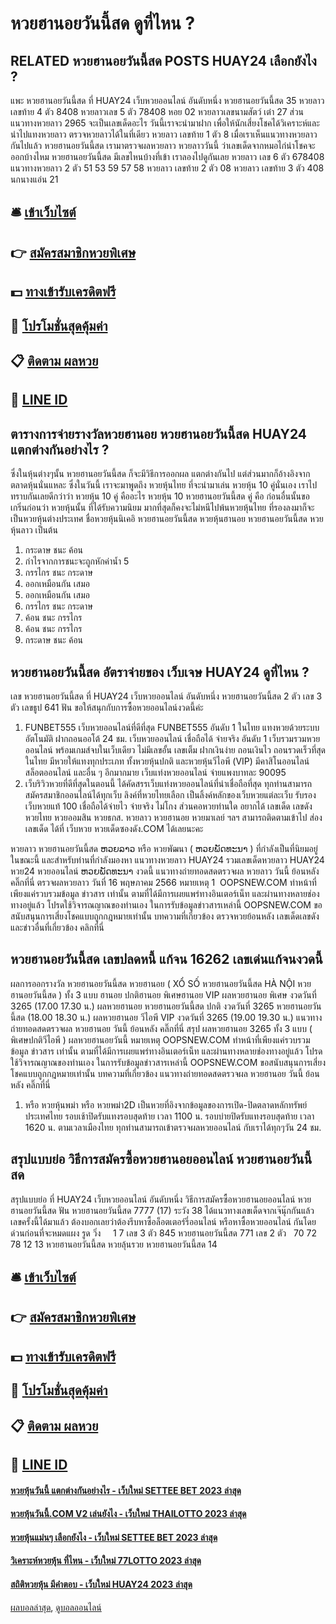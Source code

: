 # หวยฮานอยวันนี้สด ดูที่ไหน ?
## RELATED หวยฮานอยวันนี้สด POSTS HUAY24 เลือกยังไง ?
แพะ หวยฮานอยวันนี้สด ที่ HUAY24 เว็บหวยออนไลน์ อันดับหนึ่ง หวยฮานอยวันนี้สด 35
หวยลาวเลขท้าย 4 ตัว 8408
หวยลาวเลข 5 ตัว 78408
หอย 02
หวยลาวเลขนามสัตว์
เต๋า 27
ส่วนแนวทางหวยลาว 2965 จะเป็นเลขเด็ดอะไร วันนี้เราจะนำมาฝาก เพื่อให้นักเสี่ยงโชคได้วิเคราะห์และนำไปแทงหวยลาว ตรวจหวยลาวได้ในที่เดียว
หวยลาว เลขท้าย 1 ตัว 8
เมื่อเราเห็นแนวทางหวยลาวกันไปแล้ว หวยฮานอยวันนี้สด เรามาตรวจผลหวยลาว หวยลาววันนี้ ว่าเลขเด็ดจากหมอไก่นำโชคจะออกบ้างไหม หวยฮานอยวันนี้สด มีเลขไหนบ้างที่เข้า เราลองไปดูกันเลย
หวยลาว เลข 6 ตัว 678408
แนวทางหวยลาว 2 ตัว 51 53 59 57 58
หวยลาว เลขท้าย 2 ตัว 08
หวยลาว เลขท้าย 3 ตัว 408
นกนางแอ่น 21

## 🛎 [เข้าเว็บไซต์](https://bit.ly/3BG5bNw)
## 👉 [สมัครสมาชิกหวยพิเศษ](https://bit.ly/3BG5bNw)
## 💵 [ทางเข้ารับเครดิตฟรี](https://bit.ly/3C3mvgS)
## 👑 [โปรโมชั่นสุดคุ้มค่า](https://bit.ly/3C3mvgS)
## 📋 [ติดตาม ผลหวย](https://bit.ly/3C3mvgS)
## 📱 [LINE ID](https://bit.ly/3C3mvgS)

## ตารางการจ่ายรางวัลหวยฮานอย หวยฮานอยวันนี้สด HUAY24 แตกต่างกันอย่างไร ?
ซึ่งในหุ้นต่างๆนั้น หวยฮานอยวันนี้สด ก็จะมีวิธีการออกผล แตกต่างกันไป แต่ส่วนมากก็อ้างอิงจากตลาดหุ้นนั่นแหละ ซึ่งในวันนี้ เราจะมาพูดถึง หวยหุ้นไทย ที่จะนำมาเล่น หวยหุ้น 10 คู่นั่นเอง เราไปทราบกันเลยดีกว่าว่า หวยหุ้น 10 คู่ คืออะไร
หวยหุ้น 10 หวยฮานอยวันนี้สด คู่ คือ ก่อนอื่นนั้นขอเกริ่นก่อนว่า หวยหุ้นนั้น ที่ได้รับความนิยม มากที่สุดก็คงจะไม่หนีไปพ้นหวยหุ้นไทย ที่รองลงมาก็จะเป็นหวยหุ้นต่างประเทศ ชื่อหวยหุ้นนิเคอิ หวยฮานอยวันนี้สด หวยหุ้นฮานอย หวยฮานอยวันนี้สด หวยหุ้นลาว เป็นต้น
1. กระดาษ ชนะ ค้อน
2. กำไรจากการชนะจะถูกหักค่าน้ำ 5
3. กรรไกร ชนะ กระดาษ
4. ออกเหมือนกัน เสมอ
5. ออกเหมือนกัน เสมอ
6. กรรไกร ชนะ กระดาษ
7. ค้อน ชนะ กรรไกร
8. ค้อน ชนะ กรรไกร
9. กระดาษ ชนะ ค้อน

## หวยฮานอยวันนี้สด อัตราจ่ายของ เว็บเจษ HUAY24 ดูที่ไหน ?
เลข หวยฮานอยวันนี้สด ที่ HUAY24 เว็บหวยออนไลน์ อันดับหนึ่ง หวยฮานอยวันนี้สด 2 ตัว
เลข 3 ตัว
เลขธูป 641
ฟัน
ขอให้สนุกกับการซื้อหวยออนไลน์งวดนี้ค่ะ
1. FUNBET555 เว็บหวยออนไลน์ที่ดีที่สุด FUNBET555 อันดับ 1 ในไทย แทงหวยด้วยระบบอัตโนมัติ ฝากถอนออโต้ 24 ชม. เว็บหวยออนไลน์ เชื่อถือได้ จ่ายจริง อันดับ 1 เว็บรวมรวมหวยออนไลน์ พร้อมเกมส์จบในเว็บเดียว ไม่มีเลขอั้น เลขเต็ม ฝากเงินง่าย ถอนเงินไว ถอนรวดเร็วที่สุดในไทย มีหวยให้แทงทุกประเภท ทั้งหวยหุ้นปกติ และหวยหุ้นวีไอพี (VIP) มีคาสิโนออนไลน์ สล็อตออนไลน์ และอื่น ๆ อีกมากมาย เว็บแท่งหวยออนไลน์ จ่ายแพงบาทละ 90095
2. เว็บริวิวหวยที่ดีที่สุดในตอนนี้ ได้คัดสรรเว็บแท่งหวยออนไลน์ที่น่าเชื่อถือที่สุด ทุกท่านสามารถสมัครสมาชิกออนไลน์ได้ทุกเว็บ ลิงค์ที่หวยไทยเลือก เป็นลิ้งค์หลักของเว็บหวยแต่ละเว็บ รับรองเว็บหวยแท้ 100 เชื่อถือได้จ่ายไว จ่ายจริง ไม่โกง ส่วนคอหวยท่านใด อยากได้ เลขเด็ด เลขดัง หวยไทย หวยออมสิน หวยธกส. หวยลาว หวยฮานอย หวยมาเลย์ ฯลฯ สามารถติดตามเข้าไป ส่องเลขเด็ด ได้ที่ เว็บหวย หวยเด็ดซองดัง.COM ได้เลยนะคะ

หวยลาว หวยฮานอยวันนี้สด ຫວຍລາວ หรือ หวยพัฒนา ( ຫວຍພັດທະນາ ) ที่กำลังเป็นที่นิยมอยู่ในขณะนี้ และสำหรับท่านที่กำลังมองหา แนวทางหวยลาว HUAY24 รวมเลขเด็ดหวยลาว HUAY24 หวย24 หวยออนไลน์ ຫວຍພັດທະນາ งวดนี้
 แนวทางถ่ายทอดสดตรวจผล หวยลาว วันนี้ ย้อนหลัง คลิ๊กที่นี่ 
ตรวจผลหวยลาว วันที่ 16 พฤษภาคม 2566
หมายเหตุ 1  OOPSNEW.COM ทำหน้าที่เพียงแค่รวบรวมข้อมูล ข่าวสาร เท่านั้น ตามที่ได้มีการเผยแพร่ทางอินเตอร์เน็ท และผ่านทางหลายช่องทางอยู่แล้ว โปรดใช้วิจารณญาณของท่านเอง ในการรับข้อมูลข่าวสารเหล่านี้ OOPSNEW.COM ขอสนับสนุนการเสี่ยงโชคแบบถูกกฎหมายเท่านั้น
บทความที่เกี่ยวข้อง
ตรวจหวยย้อนหลัง เลขเด็ดเลขดัง และข่าวอื่นที่เกี่ยวข้อง คลิกที่นี่

## หวยฮานอยวันนี้สด เลขปลดหนี้ แก้จน 16262 เลขเด่นแก้จนงวดนี้
ผลการออกรางวัล หวยฮานอยวันนี้สด หวยฮานอย ( XỔ SỐ หวยฮานอยวันนี้สด HÀ NỘI หวยฮานอยวันนี้สด ) ทั้ง 3 แบบ ฮานอย ปกติฮานอย พิเศษฮานอย VIP
ผลหวยฮานอย พิเศษ งวดวันที่ 3265 (17.00 17.30 น.)
ผลหวยฮานอย หวยฮานอยวันนี้สด ปกติ งวดวันที่ 3265 หวยฮานอยวันนี้สด (18.00 18.30 น.)
ผลหวยฮานอย วีไอพี VIP งวดวันที่ 3265 (19.00 19.30 น.)
 แนวทางถ่ายทอดสดตรวจผล หวยฮานอย วันนี้ ย้อนหลัง คลิ๊กที่นี่ 
สรุป ผลหวยฮานอย 3265 ทั้ง 3 แบบ ( พิเศษปกติวีไอพี ) ผลหวยฮานอยวันนี้
หมายเหตุ OOPSNEW.COM ทำหน้าที่เพียงแค่รวบรวมข้อมูล ข่าวสาร เท่านั้น ตามที่ได้มีการเผยแพร่ทางอินเตอร์เน็ท และผ่านทางหลายช่องทางอยู่แล้ว โปรดใช้วิจารณญาณของท่านเอง ในการรับข้อมูลข่าวสารเหล่านี้ OOPSNEW.COM ขอสนับสนุนการเสี่ยงโชคแบบถูกกฎหมายเท่านั้น
บทความที่เกี่ยวข้อง
แนวทางถ่ายทอดสดตรวจผล หวยฮานอย วันนี้ ย้อนหลัง คลิ๊กที่นี่
1. หรือ หวยหุ้นพม่า หรือ หวยพม่า2D เป็นหวยที่อิงจากข้อมูลของการเปิด-ปิดตลาดหลักทรัพย์ประเทศไทย รอบเช้าปิดรับแทงรอบสุดท้าย เวลา 1100 น. รอบบ่ายปิดรับแทงรอบสุดท้าย เวลา 1620 น. ตามเวลาเมืองไทย ทุกท่านสามารถเข้าตรวจผลหวยออนไลน์ กับเราได้ทุกๆวัน 24 ชม.

## สรุปแบบย่อ วิธีการสมัครซื้อหวยฮานอยออนไลน์ หวยฮานอยวันนี้สด
สรุปแบบย่อ ที่ HUAY24 เว็บหวยออนไลน์ อันดับหนึ่ง วิธีการสมัครซื้อหวยฮานอยออนไลน์ หวยฮานอยวันนี้สด ฟัน หวยฮานอยวันนี้สด 7777 (17)
ระวัง 38
ได้แนวทางเลขเด็ดจากเจ๊นุ๊กกันแล้ว เลขครั้งนี้ได้มาแล้ว ต้องบอกเลยว่าต้องรีบหาซื้อล็อตเตอร์รี่ออนไลน์ หรือหาซื้อหวยออนไลน์ กันโดยด่วนก่อนที่จะหมดแผง
รูด วิ่ง     1 7
เลข 3 ตัว 845 หวยฮานอยวันนี้สด 771
เลข 2 ตัว   70 72 78 12 13 หวยฮานอยวันนี้สด หวยลุ้นรวย หวยฮานอยวันนี้สด 14

## 🛎 [เข้าเว็บไซต์](https://bit.ly/3BG5bNw)
## 👉 [สมัครสมาชิกหวยพิเศษ](https://bit.ly/3BG5bNw)
## 💵 [ทางเข้ารับเครดิตฟรี](https://bit.ly/3C3mvgS)
## 👑 [โปรโมชั่นสุดคุ้มค่า](https://bit.ly/3C3mvgS)
## 📋 [ติดตาม ผลหวย](https://bit.ly/3C3mvgS)
## 📱 [LINE ID](https://bit.ly/3C3mvgS)

#### [หวยหุ้นวันนี้ แตกต่างกันอย่างไร - เว็บใหม่ SETTEE BET 2023 ล่าสุด](https://atom.io/themes/หวยหุ้นวันนี้%20แตกต่างกันอย่างไร%20-%20เว็บใหม่%20settee%20bet%202023%20ล่าสุด)
#### [หวยหุ้นวันนี้.COM V2 เล่นยังไง - เว็บใหม่ THAILOTTO 2023 ล่าสุด](https://atom.io/themes/หวยหุ้นวันนี้.com%20v2%20เล่นยังไง%20-%20เว็บใหม่%20thailotto%202023%20ล่าสุด)
#### [หวยหุ้นแม่นๆ เลือกยังไง - เว็บใหม่ SETTEE BET 2023 ล่าสุด](https://atom.io/themes/หวยหุ้นแม่นๆ%20เลือกยังไง%20-%20เว็บใหม่%20settee%20bet%202023%20ล่าสุด)
#### [วิเคราะห์หวยหุ้น ที่ไหน - เว็บใหม่ 77LOTTO 2023 ล่าสุด](https://atom.io/themes/วิเคราะห์หวยหุ้น%20ที่ไหน%20-%20เว็บใหม่%2077lotto%202023%20ล่าสุด)
#### [สถิติหวยหุ้น มีคำตอบ - เว็บใหม่ HUAY24 2023 ล่าสุด](https://atom.io/themes/สถิติหวยหุ้น%20มีคำตอบ%20-%20เว็บใหม่%20huay24%202023%20ล่าสุด)

[ผลบอลล่าสุด](https://siamsport.tv "ผลบอลล่าสุด"), [ดูบอลออนไลน์](https://siamsport.tv/ดูบอลสด "ดูบอลออนไลน์")